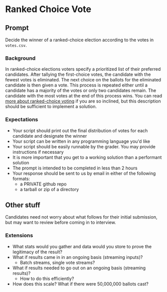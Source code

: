 # Ranked Choice Vote

## Prompt

Decide the winner of a ranked-choice election according to the votes in
`votes.csv`.

### Background

In ranked-choice elections voters specify a prioritized list of their preferred
candidates. After tallying the first-choice votes, the candidate with the fewest
votes is eliminated. The next choice on the ballots for the eliminated candidate
is then given a vote. This process is repeated either until a candidate has a
majority of the votes or only two candidates remain. The candidate with the most
votes at the end of this process wins. You can read [more about ranked-choice
voting](https://en.wikipedia.org/wiki/Instant-runoff_voting) if you are so
inclined, but this description should be sufficient to implement a solution.

### Expectations

- Your script should print out the final distribution of votes for each
  candidate and designate the winner
- Your script can be written in any programming language you'd like
- Your script should be easily runnable by the grader. You may provide
  instructions if necessary
- It is more important that you get to a working solution than a performant
  solution
- The prompt is intended to be completed in less than 2 hours
- Your response should be sent to us by email in either of the following formats:
  - a PRIVATE github repo
  - a tarball or zip of a directory

## Other stuff

Candidates need not worry about what follows for their initial submission, but
may want to review before coming in to interview.

### Extensions

- What stats would you gather and data would you store to prove the legitimacy
  of the result?
- What if results came in in an ongoing basis (streaming inputs)?
  - Batch streams, single vote streams?
- What if results needed to go out on an ongoing basis (streaming results)?
  - How to do this efficiently?
- How does this scale? What if there were 50,000,000 ballots cast?
